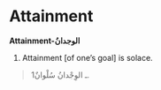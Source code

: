 Attainment
==========

**Attainment-الوجدانُ**

1. Attainment [of one’s goal] is solace.

> 1ـ الوِجْدانُ سُلْوانٌ.


